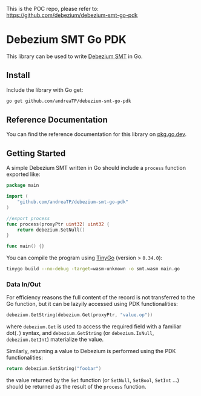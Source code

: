 This is the POC repo, please refer to:
https://github.com/debezium/debezium-smt-go-pdk

# Debezium SMT Go PDK

This library can be used to write
[Debezium SMT](https://debezium.io/documentation/reference/stable/transformations/index.html) in Go.

## Install

Include the library with Go get:

```bash
go get github.com/andreaTP/debezium-smt-go-pdk
```

## Reference Documentation

You can find the reference documentation for this library on
[pkg.go.dev](https://pkg.go.dev/github.com/andreaTP/debezium-smt-go-pdk).

## Getting Started

A simple Debezium SMT written in Go should include a `process` function exported like:

```go
package main

import (
	"github.com/andreaTP/debezium-smt-go-pdk"
)

//export process
func process(proxyPtr uint32) uint32 {
	return debezium.SetNull()
}

func main() {}
```

You can compile the program using [TinyGo](https://tinygo.org/) (version > `0.34.0`):

```bash
tinygo build --no-debug -target=wasm-unknown -o smt.wasm main.go
```

### Data In/Out

For efficiency reasons the full content of the record is not transferred to the Go function, but it can be lazyily accessed using PDK functionalities:

```go
debezium.GetString(debezium.Get(proxyPtr, "value.op"))
```

where `debezium.Get` is used to access the required field with a familiar dot(`.`) syntax, and `debezium.GetString` (or `debezium.IsNull`, `debezium.GetInt`) materialize the value.

Similarly, returning a value to Debezium is performed using the PDK functionalities:

```go
return debezium.SetString("foobar")
```

the value returned by the `Set` function (or `SetNull`, `SetBool`, `SetInt` ...) should be returned as the result of the `process` function.
